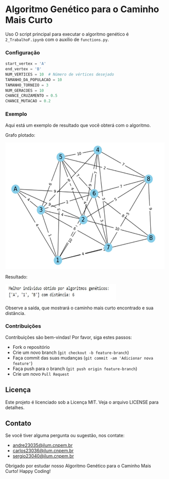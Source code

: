 # Algoritmo Genético para o Caminho Mais Curto
Uso
O script principal para executar o algoritmo genético é `2_TrabalhoF.ipynb` com o auxílio de `functions.py`.

### Configuração
```python
start_vertex = 'A'
end_vertex = 'B'
NUM_VERTICES = 10  # Número de vértices desejado
TAMANHO_DA_POPULACAO = 10 
TAMANHO_TORNEIO = 3
NUM_GERACOES = 10
CHANCE_CRUZAMENTO = 0.5
CHANCE_MUTACAO = 0.2
```

  

### Exemplo
Aqui está um exemplo de resultado que você obterá com o algoritmo.

Grafo plotado:


<img src="grafo.jpeg" alt="Grafo" width="600" height="400"/>

Resultado:

<img src="resultado.jpeg" alt="Grafo" width="350" height="50"/>


Observe a saída, que mostrará o caminho mais curto encontrado e sua distância.

### Contribuições
Contribuições são bem-vindas! Por favor, siga estes passos:

- Fork o repositório
- Crie um novo branch (`git checkout -b feature-branch`)
- Faça commit das suas mudanças (`git commit -am 'Adicionar nova feature'`)
- Faça push para o branch (`git push origin feature-branch`)
- Crie um novo `Pull Request`
  
## Licença
Este projeto é licenciado sob a Licença MIT. Veja o arquivo LICENSE para detalhes.

## Contato
Se você tiver alguma pergunta ou sugestão, nos contate:
- andre23035@ilum.cnpem.br
- carlos23036@ilum.cnpem.br
- sergio23040@ilum.cnpem.br

Obrigado por estudar nosso Algoritmo Genético para o Caminho Mais Curto! Happy Coding!
